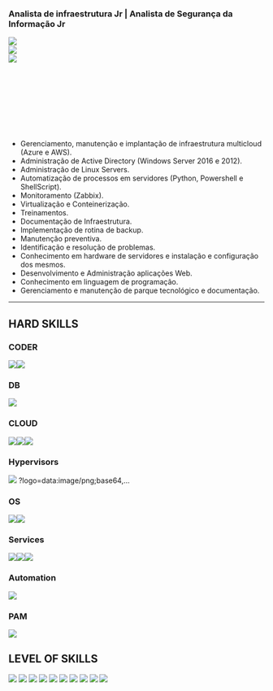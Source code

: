 <p>
<h3> Analista de infraestrutura Jr | Analista de Segurança da Informação Jr </h3>
</p>
<img align='left' src="https://img.shields.io/static/v1?label=Overview&message=Raphael%20Matheus%20Pereira&color=f8efd4&style=for-the-badge&logo=GitHub">
<br>
<img align='left' src="https://github-readme-stats.vercel.app/api?username=ph7ti&show_icons=true&title_color=783c00&text_color=af552e&icon_color=783c00&bg_color=f8efd4&cache_seconds=2300">
<br>
<img align='left' src="https://github-readme-stats.vercel.app/api/top-langs/?username=ph7ti&hide=html&layout=compact&theme=dark">
<br>
<br><br><br><br><br><br><br><br>
<p>

- Gerenciamento, manutenção e implantação de infraestrutura multicloud (Azure e AWS).
- Administração de Active Directory (Windows Server 2016 e 2012).
- Administração de Linux Servers.
- Automatização de processos em servidores (Python, Powershell e ShellScript).
- Monitoramento (Zabbix).
- Virtualização e Conteinerização.
- Treinamentos.
- Documentação de Infraestrutura.
- Implementação de rotina de backup.
- Manutenção preventiva.
- Identificação e resolução de problemas.
- Conhecimento em hardware de servidores e instalação e configuração dos mesmos.
- Desenvolvimento e Administração aplicações Web.
- Conhecimento em linguagem de programação.
- Gerenciamento e manutenção de parque tecnológico e documentação.
</p>
<hr>

## HARD SKILLS ##

### CODER ###

<img src="https://img.shields.io/badge/Python-14354C?style=for-the-badge&logo=python&logoColor=white"><img src="https://img.shields.io/badge/Shell_Script-121011?style=for-the-badge&logo=gnu-bash&logoColor=white">

### DB ###

<img src="https://img.shields.io/badge/MariaDB-01529E?style=for-the-badge&logo=mariadb&logoColor=white">

### CLOUD ###

<img src="https://img.shields.io/badge/Microsoft_Azure-0089D6?style=for-the-badge&logo=microsoft-azure&logoColor=white"><img src="https://img.shields.io/badge/Amazon_AWS-232F3E?style=for-the-badge&logo=amazon-aws&logoColor=white"><img src="https://img.shields.io/badge/Oracle_Cloud-F80000?style=for-the-badge&logo=oracle&logoColor=white">

### Hypervisors ###

<img src="https://img.shields.io/badge/VMware_ESXI-607078?style=for-the-badge&logo=vmware&logoColor=white">
?logo=data:image/png;base64,…

### OS ###

<img src="https://img.shields.io/badge/Linux-E34F26?style=for-the-badge&logo=linux&logoColor=black"><img src="https://img.shields.io/badge/Windows-017AD7?style=for-the-badge&logo=windows&logoColor=white">

### Services ###

<img src="https://img.shields.io/badge/Apache-CA2136?style=for-the-badge&logo=apache&logoColor=white"><img src="https://img.shields.io/badge/Nginx-009639?style=for-the-badge&logo=nginx&logoColor=white"><img src="https://img.shields.io/badge/Docker-2496ED?style=for-the-badge&logo=docker&logoColor=white">

### Automation ###

<img src="https://img.shields.io/badge/Ansible-000000?style=for-the-badge&logo=Ansible&logoColor=white">

### PAM ###

<img src="https://img.shields.io/badge/Valt-FFFFFF?style=for-the-badge&logo=vault&logoColor=black">

## LEVEL OF SKILLS ##
<img src=https://img.shields.io/badge/Cloud%20Computing%20Administration-Intermediate-blue>
<img src=https://img.shields.io/badge/On%20Premise%20Administration-Intermediate-blue>
<img src=https://img.shields.io/badge/Active%20Directory%20Administration-Intermediate-blue>
<img src=https://img.shields.io/badge/Linux%20Administration-Intermediate-blue>
<img src=https://img.shields.io/badge/Automation-Intermediate-blue>
<img src=https://img.shields.io/badge/PAM-Starter-orange>
<img src=https://img.shields.io/badge/Cyber%20Sec-Starter-orange>
<img src=https://img.shields.io/badge/Script%20Coder-Intermediate-blue>
<img src=https://img.shields.io/badge/OS%20Support-Advanced-green>
<img src=https://img.shields.io/badge/Hardware%20Support-Advanced-green>
